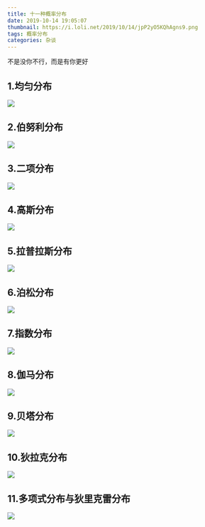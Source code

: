 ```yaml
---
title: 十一种概率分布
date: 2019-10-14 19:05:07
thumbnail: https://i.loli.net/2019/10/14/jpP2yO5KQhAgns9.png
tags: 概率分布
categories: 杂谈
---
```

不是没你不行，而是有你更好
<!--more-->
## 1.均匀分布

<a href="https://sm.ms/image/eAXEaIcLvVGnZpw" target="_blank"><img src="https://i.loli.net/2019/10/14/eAXEaIcLvVGnZpw.png" ></a>

## 2.伯努利分布

<a href="https://sm.ms/image/VpnqC3ZkaegHc9A" target="_blank"><img src="https://i.loli.net/2019/10/14/VpnqC3ZkaegHc9A.png" ></a>

## 3.二项分布

<a href="https://sm.ms/image/53yNimRTjOoLzV7" target="_blank"><img src="https://i.loli.net/2019/10/14/53yNimRTjOoLzV7.png" ></a>

## 4.高斯分布

<a href="https://sm.ms/image/Ejf65nxZUYHzClW" target="_blank"><img src="https://i.loli.net/2019/10/14/Ejf65nxZUYHzClW.png" ></a>

## 5.拉普拉斯分布

<a href="https://sm.ms/image/9F8yk4M1mVE2pJT" target="_blank"><img src="https://i.loli.net/2019/10/14/9F8yk4M1mVE2pJT.png" ></a>

## 6.泊松分布

<a href="https://sm.ms/image/aCoJVpO17rLFXAe" target="_blank"><img src="https://i.loli.net/2019/10/14/aCoJVpO17rLFXAe.png" ></a>

## 7.指数分布

<a href="https://sm.ms/image/WPiw6vxuXYDs8I5" target="_blank"><img src="https://i.loli.net/2019/10/14/WPiw6vxuXYDs8I5.png" ></a>

## 8.伽马分布

<a href="https://sm.ms/image/fkl6WsZdEJmPgzF" target="_blank"><img src="https://i.loli.net/2019/10/14/fkl6WsZdEJmPgzF.png" ></a>

## 9.贝塔分布

<a href="https://sm.ms/image/KZ1OMuaJBoWEs6A" target="_blank"><img src="https://i.loli.net/2019/10/14/KZ1OMuaJBoWEs6A.png" ></a>

## 10.狄拉克分布

<a href="https://sm.ms/image/XAMYkRhmVPvq2B9" target="_blank"><img src="https://i.loli.net/2019/10/14/XAMYkRhmVPvq2B9.png" ></a>

## 11.多项式分布与狄里克雷分布

<a href="https://sm.ms/image/HfDoGi1khuCLSvW" target="_blank"><img src="https://i.loli.net/2019/10/14/HfDoGi1khuCLSvW.png" ></a>